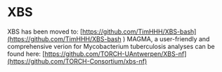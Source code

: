 # XBS

XBS has been moved to:
[https://github.com/TimHHH/XBS-bash](https://github.com/TimHHH/XBS-bash
)
MAGMA, a user-friendly and comprehensive verion for Mycobacterium tuberculosis analyses can be found here:
[https://github.com/TORCH-UAntwerpen/XBS-nf](https://github.com/TORCH-Consortium/xbs-nf)

